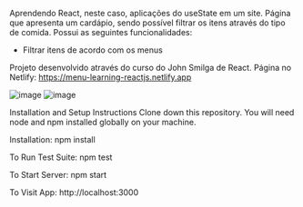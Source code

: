 Aprendendo React, neste caso, aplicações do useState em um site. Página que apresenta um cardápio, sendo possível filtrar os itens através do tipo de comida. 
Possui as seguintes funcionalidades:
- Filtrar itens de acordo com os menus

Projeto desenvolvido através do curso do John Smilga de React. Página no Netlify: https://menu-learning-reactjs.netlify.app

![image](https://user-images.githubusercontent.com/103163622/187837393-95d7e493-900d-46f0-815d-d0cb4c1ac7bb.png)
![image](https://user-images.githubusercontent.com/103163622/187837445-2e864ec5-a953-4eff-926b-b413d4ac7aa5.png)

Installation and Setup Instructions Clone down this repository. You will need node and npm installed globally on your machine.

Installation: npm install

To Run Test Suite: npm test

To Start Server: npm start

To Visit App: http://localhost:3000
